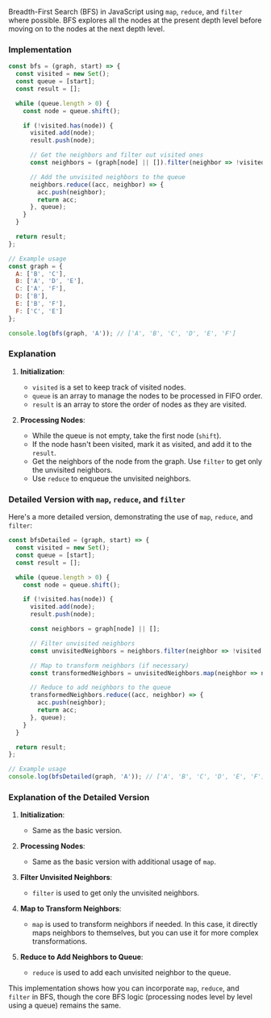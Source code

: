 Breadth-First Search (BFS) in JavaScript using `map`, `reduce`, and `filter` where possible. BFS explores all the nodes at the present depth level before moving on to the nodes at the next depth level.

### Implementation

```javascript
const bfs = (graph, start) => {
  const visited = new Set();
  const queue = [start];
  const result = [];

  while (queue.length > 0) {
    const node = queue.shift();

    if (!visited.has(node)) {
      visited.add(node);
      result.push(node);

      // Get the neighbors and filter out visited ones
      const neighbors = (graph[node] || []).filter(neighbor => !visited.has(neighbor));

      // Add the unvisited neighbors to the queue
      neighbors.reduce((acc, neighbor) => {
        acc.push(neighbor);
        return acc;
      }, queue);
    }
  }

  return result;
};

// Example usage
const graph = {
  A: ['B', 'C'],
  B: ['A', 'D', 'E'],
  C: ['A', 'F'],
  D: ['B'],
  E: ['B', 'F'],
  F: ['C', 'E']
};

console.log(bfs(graph, 'A')); // ['A', 'B', 'C', 'D', 'E', 'F']
```

### Explanation

1. **Initialization**:
   - `visited` is a set to keep track of visited nodes.
   - `queue` is an array to manage the nodes to be processed in FIFO order.
   - `result` is an array to store the order of nodes as they are visited.

2. **Processing Nodes**:
   - While the queue is not empty, take the first node (`shift`).
   - If the node hasn't been visited, mark it as visited, and add it to the `result`.
   - Get the neighbors of the node from the graph. Use `filter` to get only the unvisited neighbors.
   - Use `reduce` to enqueue the unvisited neighbors.

### Detailed Version with `map`, `reduce`, and `filter`

Here's a more detailed version, demonstrating the use of `map`, `reduce`, and `filter`:

```javascript
const bfsDetailed = (graph, start) => {
  const visited = new Set();
  const queue = [start];
  const result = [];

  while (queue.length > 0) {
    const node = queue.shift();

    if (!visited.has(node)) {
      visited.add(node);
      result.push(node);

      const neighbors = graph[node] || [];

      // Filter unvisited neighbors
      const unvisitedNeighbors = neighbors.filter(neighbor => !visited.has(neighbor));

      // Map to transform neighbors (if necessary)
      const transformedNeighbors = unvisitedNeighbors.map(neighbor => neighbor);

      // Reduce to add neighbors to the queue
      transformedNeighbors.reduce((acc, neighbor) => {
        acc.push(neighbor);
        return acc;
      }, queue);
    }
  }

  return result;
};

// Example usage
console.log(bfsDetailed(graph, 'A')); // ['A', 'B', 'C', 'D', 'E', 'F']
```

### Explanation of the Detailed Version

1. **Initialization**:
   - Same as the basic version.

2. **Processing Nodes**:
   - Same as the basic version with additional usage of `map`.

3. **Filter Unvisited Neighbors**:
   - `filter` is used to get only the unvisited neighbors.

4. **Map to Transform Neighbors**:
   - `map` is used to transform neighbors if needed. In this case, it directly maps neighbors to themselves, but you can use it for more complex transformations.

5. **Reduce to Add Neighbors to Queue**:
   - `reduce` is used to add each unvisited neighbor to the queue.

This implementation shows how you can incorporate `map`, `reduce`, and `filter` in BFS, though the core BFS logic (processing nodes level by level using a queue) remains the same.